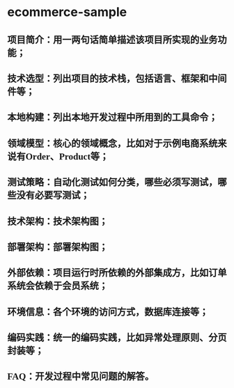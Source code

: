# ecommerce-sample
## <font face="微软雅黑"> 
## 项目简介：用一两句话简单描述该项目所实现的业务功能；


## 技术选型：列出项目的技术栈，包括语言、框架和中间件等；

## 本地构建：列出本地开发过程中所用到的工具命令；


## 领域模型：核心的领域概念，比如对于示例电商系统来说有Order、Product等；


## 测试策略：自动化测试如何分类，哪些必须写测试，哪些没有必要写测试；


## 技术架构：技术架构图；


## 部署架构：部署架构图；


## 外部依赖：项目运行时所依赖的外部集成方，比如订单系统会依赖于会员系统；


## 环境信息：各个环境的访问方式，数据库连接等；


## 编码实践：统一的编码实践，比如异常处理原则、分页封装等；


## FAQ：开发过程中常见问题的解答。